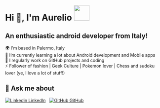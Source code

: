 # Hi 👋, I'm Aurelio <img src="https://github.com/AurelioDM97/Aurelio-Di-Marco/assets/126873779/d2ab6733-8fdb-4ce4-9c14-1c20967e29a9" width="50" height="50">

## An enthusiastic android developer from Italy!

🌍 I'm based in Palermo, Italy <br>
🌱 I’m currently learning a lot about Android development and Mobile apps <br>
📝 I regularly work on GitHub projects and coding <br>
⚡ Follower of fashion | Geek Culture | Pokemon lover | Chess and sudoku lover (ye, I love a lot of stuff!) <br>
## 💬 Ask me about
[![Linkedin](https://i.stack.imgur.com/gVE0j.png) LinkedIn](https://www.linkedin.com/in/aurelio-di-marco-43a585281)
&nbsp;
[![GitHub](https://i.stack.imgur.com/tskMh.png) GitHub](https://github.com/AurelioDM97)

